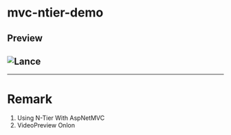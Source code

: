 # mvc-ntier-demo
## Preview
![Lance](http://portal.wegames.tw/Demo.png)
--
---
# Remark
1. Using N-Tier With AspNetMVC
2. VideoPreview Onlon
